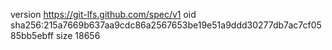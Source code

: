 version https://git-lfs.github.com/spec/v1
oid sha256:215a7669b637aa9cdc86a2567653be19e51a9ddd30277db7ac7cf0585bb5ebff
size 18656
